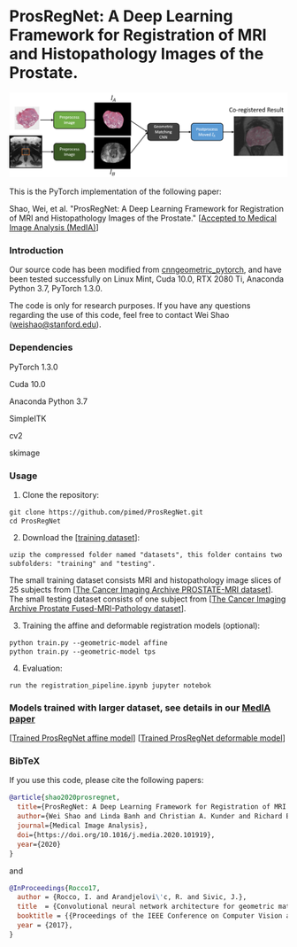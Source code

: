 # ProsRegNet: A Deep Learning Framework for Registration of MRI and Histopathology Images of the Prostate.

![](pictures/pipeline.png)

This is the PyTorch implementation of the following paper:

Shao, Wei, et al. "ProsRegNet: A Deep Learning Framework for Registration of MRI and Histopathology Images of the Prostate."  [[Accepted to Medical Image Analysis (MedIA)](https://doi.org/10.1016/j.media.2020.101919)]


### Introduction
Our source code has been modified from [cnngeometric_pytorch](https://github.com/ignacio-rocco/cnngeometric_pytorch), and have been tested successfully on Linux Mint, Cuda 10.0, RTX 2080 Ti, Anaconda Python 3.7, PyTorch 1.3.0.

The code is only for research purposes. If you have any questions regarding the use of this code, feel free to contact Wei Shao (weishao@stanford.edu).

### Dependencies
PyTorch 1.3.0

Cuda 10.0

Anaconda Python 3.7

SimpleITK

cv2

skimage

### Usage
1. Clone the repository:
```
git clone https://github.com/pimed/ProsRegNet.git
cd ProsRegNet
```
2. Download the [[training dataset](https://drive.google.com/file/d/1W3eV50pDGBKKz1XX6o6Fi7wzgAHZZBlr/view?usp=sharing)]:
```
uzip the compressed folder named "datasets", this folder contains two subfolders: "training" and "testing". 
```
The small training dataset consists MRI and histopathology image slices of 25 subjects from [[The Cancer Imaging Archive PROSTATE-MRI dataset](https://wiki.cancerimagingarchive.net/display/Public/PROSTATE-MRI)]. The small testing dataset consists of one subject from [[The Cancer Imaging Archive Prostate Fused-MRI-Pathology dataset](https://wiki.cancerimagingarchive.net/display/Public/Prostate+Fused-MRI-Pathology)].


3. Training the affine and deformable registration models (optional):
```
python train.py --geometric-model affine
python train.py --geometric-model tps
```

4. Evaluation:
```
run the registration_pipeline.ipynb jupyter notebok
```

### Models trained with larger dataset, see details in our [MedIA paper](https://doi.org/10.1016/j.media.2020.101919)
[[Trained ProsRegNet affine model](https://drive.google.com/file/d/1REqMqNVLHRnFfuqzJIWrqQgctnaauSO1/view?usp=sharing)]
[[Trained ProsRegNet deformable model](https://drive.google.com/file/d/1j1ai3RG6blpE6Zz9fmazoMsTyCQvGR9z/view?usp=sharing)]

### BibTeX

If you use this code, please cite the following papers:

```bibtex
@article{shao2020prosregnet,
  title={ProsRegNet: A Deep Learning Framework for Registration of MRI and Histopathology Images of the Prostate},
  author={Wei Shao and Linda Banh and Christian A. Kunder and Richard E. Fan and Simon J. C. Soerensen and Jeffrey B. Wang and Nikola C. Teslovich and Nikhil Madhuripan and Anugayathri Jawahar and Pejman Ghanouni and James D. Brooks and Geoffrey A. Sonn and Mirabela Rusu},
  journal={Medical Image Analysis},
  doi={https://doi.org/10.1016/j.media.2020.101919},
  year={2020}
}
```

and

```bibtex
@InProceedings{Rocco17,
  author = {Rocco, I. and Arandjelovi\'c, R. and Sivic, J.},
  title  = {Convolutional neural network architecture for geometric matching},
  booktitle = {{Proceedings of the IEEE Conference on Computer Vision and Pattern Recognition}},
  year = {2017},
}
```
